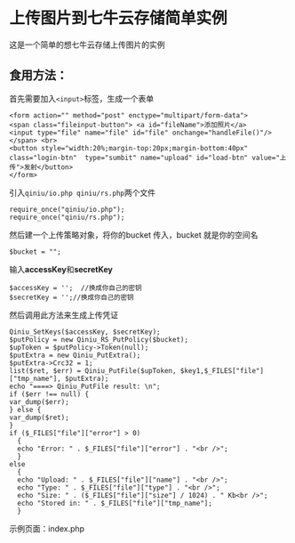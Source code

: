 # 上传图片到七牛云存储简单实例 #
这是一个简单的想七牛云存储上传图片的实例

## 食用方法： ##
首先需要加入`<input>`标签，生成一个表单

    <form action="" method="post" enctype="multipart/form-data">
    <span class="fileinput-button"> <a id="fileName">添加照片</a>
    <input type="file" name="file" id="file" onchange="handleFile()"/>
    </span> <br>
    <button style="width:20%;margin-top:20px;margin-bottom:40px" class="login-btn"  type="sumbit" name="upload" id="load-btn" value="上传">发射</button>
    </form>

引入`qiniu/io.php qiniu/rs.php`两个文件

    require_once("qiniu/io.php");
    require_once("qiniu/rs.php");

然后建一个上传策略对象，将你的bucket 传入，bucket 就是你的空间名
    
    $bucket = "";

输入**accessKey**和**secretKey**

    $accessKey = '';  //换成你自己的密钥
    $secretKey = '';//换成你自己的密钥

然后调用此方法来生成上传凭证
    
    Qiniu_SetKeys($accessKey, $secretKey);
    $putPolicy = new Qiniu_RS_PutPolicy($bucket);
    $upToken = $putPolicy->Token(null);
    $putExtra = new Qiniu_PutExtra();
    $putExtra->Crc32 = 1;
    list($ret, $err) = Qiniu_PutFile($upToken, $key1,$_FILES["file"]["tmp_name"], $putExtra);
    echo "====> Qiniu_PutFile result: \n";
    if ($err !== null) {
    var_dump($err);
    } else {
    var_dump($ret);
    }
    if ($_FILES["file"]["error"] > 0)
      {
      echo "Error: " . $_FILES["file"]["error"] . "<br />";
      }
    else
      {
      echo "Upload: " . $_FILES["file"]["name"] . "<br />";
      echo "Type: " . $_FILES["file"]["type"] . "<br />";
      echo "Size: " . ($_FILES["file"]["size"] / 1024) . " Kb<br />";
      echo "Stored in: " . $_FILES["file"]["tmp_name"];
      }

示例页面：index.php